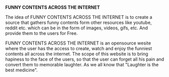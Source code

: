 **FUNNY CONTENTS ACROSS THE INTERNET**

The idea of FUNNY CONTENTS ACROSS THE INTERNET is to create a source that gathers funny contents form other resources like youtube, reddit etc. which can be in the form of images, videos, gifs, etc. And provide them to the users for Free.


FUNNY CONTENTS ACROSS THE INTERNET is an opensource wesite where the user has the access to create, watch and enjoy the funniest contents all across the internet. The scope of this website is to bring hapiness to the face of the users, so that the user can forget all his pain and convert them to memorable laughter. As we all know that "Laughter is the best medicine".
